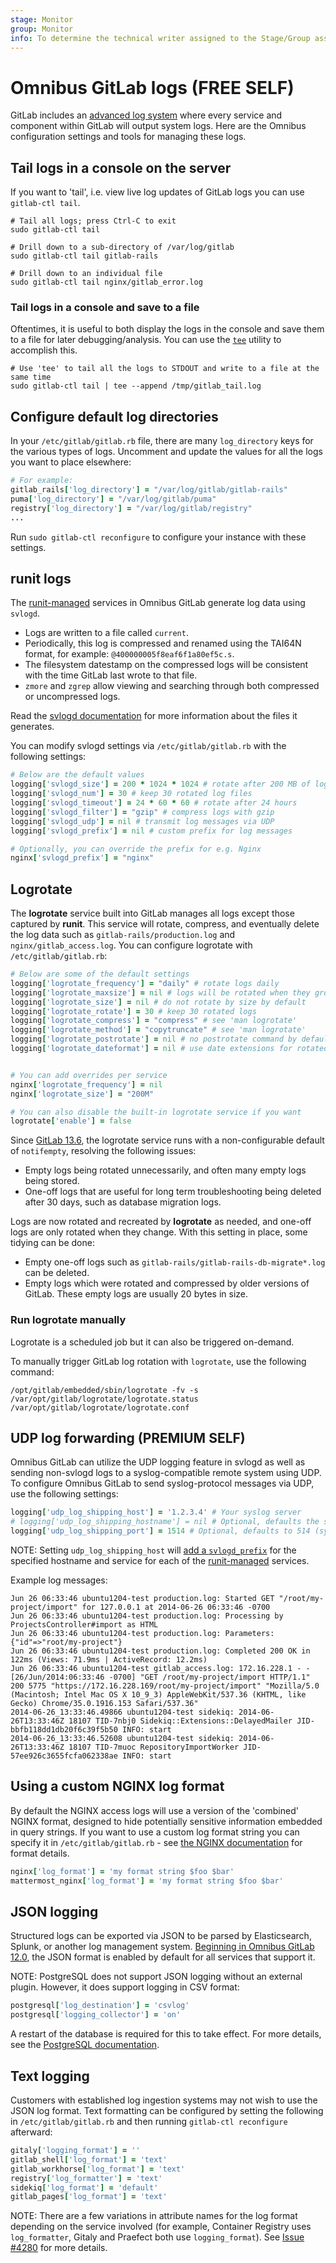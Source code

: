 ```yaml
---
stage: Monitor
group: Monitor
info: To determine the technical writer assigned to the Stage/Group associated with this page, see https://about.gitlab.com/handbook/engineering/ux/technical-writing/#designated-technical-writers
---
```


# Omnibus GitLab logs **(FREE SELF)**

GitLab includes an [advanced log system](https://docs.gitlab.com/ee/administration/logs.html) where every service and component within GitLab will output system logs. Here are the Omnibus configuration settings and tools for managing these logs.

## Tail logs in a console on the server

If you want to 'tail', i.e. view live log updates of GitLab logs you can use
`gitlab-ctl tail`.

```shell
# Tail all logs; press Ctrl-C to exit
sudo gitlab-ctl tail

# Drill down to a sub-directory of /var/log/gitlab
sudo gitlab-ctl tail gitlab-rails

# Drill down to an individual file
sudo gitlab-ctl tail nginx/gitlab_error.log
```

### Tail logs in a console and save to a file

Oftentimes, it is useful to both display the logs in the console and save them to a file for later debugging/analysis. You can use the [`tee`](https://en.wikipedia.org/wiki/Tee_(command)) utility to accomplish this.

```shell
# Use 'tee' to tail all the logs to STDOUT and write to a file at the same time
sudo gitlab-ctl tail | tee --append /tmp/gitlab_tail.log
```

## Configure default log directories

In your `/etc/gitlab/gitlab.rb` file, there are many `log_directory` keys for
the various types of logs. Uncomment and update the values for all the logs
you want to place elsewhere:

```ruby
# For example:
gitlab_rails['log_directory'] = "/var/log/gitlab/gitlab-rails"
puma['log_directory'] = "/var/log/gitlab/puma"
registry['log_directory'] = "/var/log/gitlab/registry"
...
```

Run `sudo gitlab-ctl reconfigure` to configure your instance with these settings.

## runit logs

The [runit-managed](../architecture/index.md#runit) services in Omnibus GitLab generate log data using
`svlogd`.

- Logs are written to a file called `current`.
- Periodically, this log is compressed and renamed using the TAI64N format, for
  example: `@400000005f8eaf6f1a80ef5c.s`.
- The filesystem datestamp on the compressed logs will be consistent with the time
  GitLab last wrote to that file.
- `zmore` and `zgrep` allow viewing and searching through both compressed or uncompressed logs.

Read the [svlogd documentation](http://smarden.org/runit/svlogd.8.html) for more information
about the files it generates.

You can modify svlogd settings via `/etc/gitlab/gitlab.rb` with the following settings:

```ruby
# Below are the default values
logging['svlogd_size'] = 200 * 1024 * 1024 # rotate after 200 MB of log data
logging['svlogd_num'] = 30 # keep 30 rotated log files
logging['svlogd_timeout'] = 24 * 60 * 60 # rotate after 24 hours
logging['svlogd_filter'] = "gzip" # compress logs with gzip
logging['svlogd_udp'] = nil # transmit log messages via UDP
logging['svlogd_prefix'] = nil # custom prefix for log messages

# Optionally, you can override the prefix for e.g. Nginx
nginx['svlogd_prefix'] = "nginx"
```

## Logrotate

The **logrotate** service built into GitLab manages all logs
except those captured by **runit**. This service
will rotate, compress, and eventually delete the log data
such as `gitlab-rails/production.log` and
`nginx/gitlab_access.log`. You can configure logrotate
with `/etc/gitlab/gitlab.rb`:

```ruby
# Below are some of the default settings
logging['logrotate_frequency'] = "daily" # rotate logs daily
logging['logrotate_maxsize'] = nil # logs will be rotated when they grow bigger than size specified for `maxsize`, even before the specified time interval (daily, weekly, monthly, or yearly)
logging['logrotate_size'] = nil # do not rotate by size by default
logging['logrotate_rotate'] = 30 # keep 30 rotated logs
logging['logrotate_compress'] = "compress" # see 'man logrotate'
logging['logrotate_method'] = "copytruncate" # see 'man logrotate'
logging['logrotate_postrotate'] = nil # no postrotate command by default
logging['logrotate_dateformat'] = nil # use date extensions for rotated files rather than numbers e.g. a value of "-%Y-%m-%d" would give rotated files like production.log-2016-03-09.gz


# You can add overrides per service
nginx['logrotate_frequency'] = nil
nginx['logrotate_size'] = "200M"

# You can also disable the built-in logrotate service if you want
logrotate['enable'] = false
```

Since [GitLab 13.6](https://gitlab.com/gitlab-org/omnibus-gitlab/-/merge_requests/3820),
the logrotate service runs with a non-configurable default of `notifempty`, resolving
the following issues:

- Empty logs being rotated unnecessarily, and often many empty logs being stored.
- One-off logs that are useful for long term troubleshooting being deleted after 30 days, such as database migration logs.

Logs are now rotated and recreated by **logrotate** as needed, and one-off logs
are only rotated when they change. With this setting in place, some tidying can be done:

- Empty one-off logs such as `gitlab-rails/gitlab-rails-db-migrate*.log` can be deleted.
- Empty logs which were rotated and compressed by older versions of GitLab. These
  empty logs are usually 20 bytes in size.

### Run logrotate manually

Logrotate is a scheduled job but it can also be triggered on-demand.

To manually trigger GitLab log rotation with `logrotate`, use the following command:

```shell
/opt/gitlab/embedded/sbin/logrotate -fv -s /var/opt/gitlab/logrotate/logrotate.status /var/opt/gitlab/logrotate/logrotate.conf
```

## UDP log forwarding **(PREMIUM SELF)**

Omnibus GitLab can utilize the UDP logging feature in svlogd as well as sending non-svlogd logs to a syslog-compatible remote system using UDP.
To configure Omnibus GitLab to send syslog-protocol messages via UDP, use the following settings:

```ruby
logging['udp_log_shipping_host'] = '1.2.3.4' # Your syslog server
# logging['udp_log_shipping_hostname'] = nil # Optional, defaults the system hostname
logging['udp_log_shipping_port'] = 1514 # Optional, defaults to 514 (syslog)
```

NOTE:
Setting `udp_log_shipping_host` will [add a `svlogd_prefix`](https://gitlab.com/gitlab-org/omnibus-gitlab/blob/master/files/gitlab-cookbooks/gitlab/libraries/logging.rb)
for the specified hostname and service for each of the [runit-managed](../architecture/index.md#runit) services.

Example log messages:

```plaintext
Jun 26 06:33:46 ubuntu1204-test production.log: Started GET "/root/my-project/import" for 127.0.0.1 at 2014-06-26 06:33:46 -0700
Jun 26 06:33:46 ubuntu1204-test production.log: Processing by ProjectsController#import as HTML
Jun 26 06:33:46 ubuntu1204-test production.log: Parameters: {"id"=>"root/my-project"}
Jun 26 06:33:46 ubuntu1204-test production.log: Completed 200 OK in 122ms (Views: 71.9ms | ActiveRecord: 12.2ms)
Jun 26 06:33:46 ubuntu1204-test gitlab_access.log: 172.16.228.1 - - [26/Jun/2014:06:33:46 -0700] "GET /root/my-project/import HTTP/1.1" 200 5775 "https://172.16.228.169/root/my-project/import" "Mozilla/5.0 (Macintosh; Intel Mac OS X 10_9_3) AppleWebKit/537.36 (KHTML, like Gecko) Chrome/35.0.1916.153 Safari/537.36"
2014-06-26_13:33:46.49866 ubuntu1204-test sidekiq: 2014-06-26T13:33:46Z 18107 TID-7nbj0 Sidekiq::Extensions::DelayedMailer JID-bbfb118dd1db20f6c39f5b50 INFO: start
2014-06-26_13:33:46.52608 ubuntu1204-test sidekiq: 2014-06-26T13:33:46Z 18107 TID-7muoc RepositoryImportWorker JID-57ee926c3655fcfa062338ae INFO: start
```

## Using a custom NGINX log format

By default the NGINX access logs will use a version of the 'combined' NGINX
format, designed to hide potentially sensitive information embedded in query strings.
If you want to use a custom log format string you can specify it
in `/etc/gitlab/gitlab.rb` - see
[the NGINX documentation](http://nginx.org/en/docs/http/ngx_http_log_module.html#log_format)
for format details.

```ruby
nginx['log_format'] = 'my format string $foo $bar'
mattermost_nginx['log_format'] = 'my format string $foo $bar'
```

## JSON logging

Structured logs can be exported via JSON to be parsed by Elasticsearch,
Splunk, or another log management system.
[Beginning in Omnibus GitLab 12.0](https://gitlab.com/gitlab-org/omnibus-gitlab/-/issues/4102),
the JSON format is enabled by default for all services that support it.

NOTE:
PostgreSQL does not support JSON logging without an
external plugin. However, it does support logging in CSV format:

```ruby
postgresql['log_destination'] = 'csvlog'
postgresql['logging_collector'] = 'on'
```

A restart of the database is required for this to take effect. For more
details, see the [PostgreSQL
documentation](https://www.postgresql.org/docs/12/runtime-config-logging.html).

## Text logging

Customers with established log ingestion systems may not wish to use the JSON
log format. Text formatting can be configured by setting the following
in `/etc/gitlab/gitlab.rb` and then running `gitlab-ctl reconfigure` afterward:

```ruby
gitaly['logging_format'] = ''
gitlab_shell['log_format'] = 'text'
gitlab_workhorse['log_format'] = 'text'
registry['log_formatter'] = 'text'
sidekiq['log_format'] = 'default'
gitlab_pages['log_format'] = 'text'
```

NOTE:
There are a few variations in attribute names for the log format depending on the service involved (for example, Container Registry uses `log_formatter`, Gitaly and Praefect both use `logging_format`). See [Issue #4280](https://gitlab.com/gitlab-org/omnibus-gitlab/-/issues/4280) for more details.
